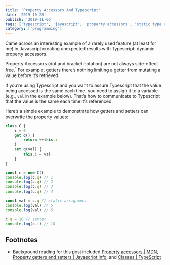 ```yaml
---
title: 'Property Accessors And Typescript'
date: '2019-10-28'
publish: '2019-11-06'
tags: ['typescript', 'javascript', 'property accessors', 'static type checking']
category: ['programming']
---
```


Came across an interesting example of a rarely used feature (at least for me) in Javascript creating unexpected results with Typescript: dynamic property accessors.

Property Accessors (dot and bracket notation) are not always side-effect free.<sup>1</sup> For example, getters there’s nothing limiting a getter from mutating a value before it’s retrieved.

If you’re using Typescript and you want to assure Typescript that the value being accessed is the same each time, you need to assign it to a variable (e.g., `val` in the example below). That’s how to communicate to Typescript that the value is the same each time it’s referenced.

Here’s a simple example to demonstrate how getters and setters can overwrite the property values:

```javascript
class C {
    i = 0
    get q() {
        return ++this.i
    }
    set q(val) {
        this.i = val
    }
}

const c = new C()
console.log(c.q) // 1
console.log(c.q) // 2
console.log(c.q) // 3
console.log(c.q) // 4

const val = c.q // static assignment
console.log(val) // 5
console.log(val) // 5

c.q = 10 // setter
console.log(c.i) // 10
```

## Footnotes

-   Background reading for this post included [Property accessors | MDN](https://developer.mozilla.org/en-US/docs/Web/JavaScript/Reference/Operators/Property_Accessors), [Property getters and setters | Javascript.info](https://javascript.info/property-accessors), and [Classes | TypeScript](https://www.typescriptlang.org/docs/handbook/classes.html)
